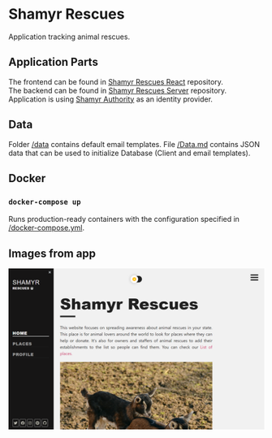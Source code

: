 # Shamyr Rescues 

Application tracking animal rescues.

## Application Parts

The frontend can be found in [Shamyr Rescues React](https://github.com/prixladi/shamyr-rescues-react) repository.<br />
The backend can be found in [Shamyr Rescues Server](https://github.com/prixladi/shamyr-rescues-server) repository.<br />
Application is using [Shamyr Authority](https://github.com/prixladi/shamyr-cloud-authority) as an identity provider.

## Data

Folder [/data](data) contains default email templates. File [/Data.md](Data.md) contains JSON data that can be used to initialize Database (Client and email templates).

## Docker

### `docker-compose up`

Runs production-ready containers with the configuration specified in [/docker-compose.yml](docker-compose.yml).

## Images from app

![Drag Racing](assets/homePage.png)
